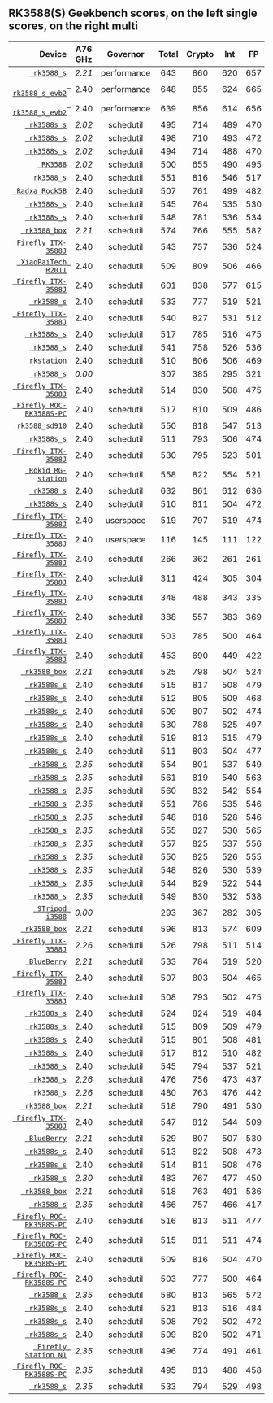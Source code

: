 ## RK3588(S) Geekbench scores, on the left single scores, on the right multi
| Device | A76 GHz | Governor | Total | Crypto | Int | FP | Total | Crypto | Int | FP |
| ----: | :----: | :----: | :----: | :----: | :----: | :----: | :----: | :----: | :----: | :----: |
| [` rk3588_s`](https://browser.geekbench.com/v5/cpu/11371316) | *2.21* | performance | 643 | 860 | 620 | 657 | 2397 | 2834 | 2305 | 2522 | 
| [` rk3588_s_evb2`](https://browser.geekbench.com/v5/cpu/11560666) | 2.40 | performance | 648 | 855 | 624 | 665 | 2434 | 2967 | 2336 | 2556 | 
| [` rk3588_s_evb2`](https://browser.geekbench.com/v5/cpu/11560856) | 2.40 | performance | 639 | 856 | 614 | 656 | 2430 | 2969 | 2320 | 2577 | 
| [` rk3588s_s`](https://browser.geekbench.com/v5/cpu/11706006) | *2.02* | schedutil | 495 | 714 | 489 | 470 | 2080 | 2757 | 1987 | 2169 | 
| [` rk3588s_s`](https://browser.geekbench.com/v5/cpu/11706140) | *2.02* | schedutil | 498 | 710 | 493 | 472 | 2087 | 2737 | 1992 | 2185 | 
| [` rk3588s_s`](https://browser.geekbench.com/v5/cpu/11707214) | *2.02* | schedutil | 494 | 714 | 488 | 470 | 2082 | 2733 | 1990 | 2172 | 
| [` RK3588`](https://browser.geekbench.com/v5/cpu/11836399) | *2.02* | schedutil | 500 | 655 | 490 | 495 | 1803 | 2313 | 1722 | 1894 | 
| [` rk3588_s`](https://browser.geekbench.com/v5/cpu/11854938) | 2.40 | schedutil | 551 | 816 | 546 | 517 | 2238 | 2690 | 2149 | 2356 | 
| [` Radxa Rock5B`](https://browser.geekbench.com/v5/cpu/12296228) | 2.40 | schedutil | 507 | 761 | 499 | 482 | 1978 | 1999 | 1927 | 2084 | 
| [` rk3588s_s`](https://browser.geekbench.com/v5/cpu/12298196) | 2.40 | schedutil | 545 | 764 | 535 | 530 | 2161 | 2720 | 2067 | 2270 | 
| [` rk3588s_s`](https://browser.geekbench.com/v5/cpu/12301021) | 2.40 | schedutil | 548 | 781 | 536 | 534 | 2177 | 2790 | 2072 | 2302 | 
| [` rk3588_box`](https://browser.geekbench.com/v5/cpu/13270816) | *2.21* | schedutil | 574 | 766 | 555 | 582 | 2233 | 2584 | 2137 | 2381 | 
| [` Firefly ITX-3588J`](https://browser.geekbench.com/v5/cpu/13747899) | 2.40 | schedutil | 543 | 757 | 536 | 524 | 2299 | 3181 | 2193 | 2383 | 
| [` XiaoPaiTech R2011`](https://browser.geekbench.com/v5/cpu/13818437) | 2.40 | schedutil | 509 | 809 | 506 | 466 | 2263 | 3286 | 2123 | 2397 | 
| [` Firefly ITX-3588J`](https://browser.geekbench.com/v5/cpu/13831648) | 2.40 | schedutil | 601 | 838 | 577 | 615 | 2418 | 3107 | 2300 | 2560 | 
| [` rk3588_s`](https://browser.geekbench.com/v5/cpu/13937845) | 2.40 | schedutil | 533 | 777 | 519 | 521 | 1983 | 2768 | 1897 | 2038 | 
| [` Firefly ITX-3588J`](https://browser.geekbench.com/v5/cpu/13999744) | 2.40 | schedutil | 540 | 827 | 531 | 512 | 2259 | 2869 | 2160 | 2373 | 
| [` rk3588s_s`](https://browser.geekbench.com/v5/cpu/14000765) | 2.40 | schedutil | 517 | 785 | 516 | 475 | 2234 | 3070 | 2089 | 2410 | 
| [` rk3588_s`](https://browser.geekbench.com/v5/cpu/14132690) | 2.40 | schedutil | 541 | 758 | 526 | 536 | 2229 | 3111 | 2112 | 2334 | 
| [` rkstation`](https://browser.geekbench.com/v5/cpu/14328448) | 2.40 | schedutil | 510 | 806 | 506 | 469 | 2137 | 3451 | 2033 | 2143 | 
| [` rk3588_s`](https://browser.geekbench.com/v5/cpu/14538214) | *0.00* |  | 307 | 385 | 295 | 321 | 1345 | 2013 | 1263 | 1412 | 
| [` Firefly ITX-3588J`](https://browser.geekbench.com/v5/cpu/14588699) | 2.40 | schedutil | 514 | 830 | 508 | 475 | 2319 | 3467 | 2185 | 2418 | 
| [` Firefly ROC-RK3588S-PC`](https://browser.geekbench.com/v5/cpu/14679807) | 2.40 | schedutil | 517 | 810 | 509 | 486 | 2312 | 3580 | 2162 | 2426 | 
| [` rk3588_sd910`](https://browser.geekbench.com/v5/cpu/14853290) | 2.40 | schedutil | 550 | 818 | 547 | 513 | 2417 | 3535 | 2302 | 2480 | 
| [` rk3588s_s`](https://browser.geekbench.com/v5/cpu/14854548) | 2.40 | schedutil | 511 | 793 | 506 | 474 | 1452 | 2964 | 1357 | 1406 | 
| [` Firefly ITX-3588J`](https://browser.geekbench.com/v5/cpu/14963551) | 2.40 | schedutil | 530 | 795 | 523 | 501 | 2225 | 2682 | 2137 | 2338 | 
| [` Rokid RG-station`](https://browser.geekbench.com/v5/cpu/15000564) | 2.40 | schedutil | 558 | 822 | 554 | 521 | 2411 | 3512 | 2274 | 2524 | 
| [` rk3588_s`](https://browser.geekbench.com/v5/cpu/15012503) | 2.40 | schedutil | 632 | 861 | 612 | 636 | 2429 | 3423 | 2305 | 2531 | 
| [` rk3588s_s`](https://browser.geekbench.com/v5/cpu/15369266) | 2.40 | schedutil | 510 | 811 | 504 | 472 | 2150 | 3156 | 2060 | 2176 | 
| [` Firefly ITX-3588J`](https://browser.geekbench.com/v5/cpu/15385088) | 2.40 | userspace | 519 | 797 | 519 | 474 | 1587 | 1521 | 1534 | 1714 | 
| [` Firefly ITX-3588J`](https://browser.geekbench.com/v5/cpu/15389932) | 2.40 | userspace | 116 | 145 | 111 | 122 | 214 | 280 | 203 | 226 | 
| [` Firefly ITX-3588J`](https://browser.geekbench.com/v5/cpu/15439412) | 2.40 | schedutil | 266 | 362 | 261 | 261 | 484 | 716 | 458 | 503 | 
| [` Firefly ITX-3588J`](https://browser.geekbench.com/v5/cpu/15439543) | 2.40 | schedutil | 311 | 424 | 305 | 304 | 565 | 868 | 534 | 580 | 
| [` Firefly ITX-3588J`](https://browser.geekbench.com/v5/cpu/15439664) | 2.40 | schedutil | 348 | 488 | 343 | 335 | 631 | 985 | 595 | 651 | 
| [` Firefly ITX-3588J`](https://browser.geekbench.com/v5/cpu/15439777) | 2.40 | schedutil | 388 | 557 | 383 | 369 | 696 | 1114 | 655 | 715 | 
| [` Firefly ITX-3588J`](https://browser.geekbench.com/v5/cpu/15441655) | 2.40 | schedutil | 503 | 785 | 500 | 464 | 892 | 1467 | 837 | 914 | 
| [` Firefly ITX-3588J`](https://browser.geekbench.com/v5/cpu/15441820) | 2.40 | schedutil | 453 | 690 | 449 | 422 | 807 | 1334 | 758 | 826 | 
| [` rk3588_box`](https://browser.geekbench.com/v5/cpu/15442456) | *2.21* | schedutil | 525 | 798 | 504 | 524 | 2246 | 3200 | 2102 | 2398 | 
| [` rk3588s_s`](https://browser.geekbench.com/v5/cpu/15443673) | 2.40 | schedutil | 515 | 817 | 508 | 479 | 2284 | 3364 | 2141 | 2414 | 
| [` rk3588s_s`](https://browser.geekbench.com/v5/cpu/15443776) | 2.40 | schedutil | 512 | 805 | 509 | 468 | 2304 | 3534 | 2157 | 2416 | 
| [` rk3588s_s`](https://browser.geekbench.com/v5/cpu/15443850) | 2.40 | schedutil | 509 | 807 | 502 | 474 | 2292 | 3630 | 2142 | 2394 | 
| [` rk3588s_s`](https://browser.geekbench.com/v5/cpu/15459620) | 2.40 | schedutil | 530 | 788 | 525 | 497 | 2300 | 3289 | 2168 | 2422 | 
| [` rk3588s_s`](https://browser.geekbench.com/v5/cpu/15459700) | 2.40 | schedutil | 519 | 813 | 515 | 479 | 2294 | 3514 | 2150 | 2402 | 
| [` rk3588s_s`](https://browser.geekbench.com/v5/cpu/15459821) | 2.40 | schedutil | 511 | 803 | 504 | 477 | 2289 | 3265 | 2156 | 2415 | 
| [` rk3588_s`](https://browser.geekbench.com/v5/cpu/15462649) | *2.35* | schedutil | 554 | 801 | 537 | 549 | 2280 | 3206 | 2127 | 2458 | 
| [` rk3588_s`](https://browser.geekbench.com/v5/cpu/15462702) | *2.35* | schedutil | 561 | 819 | 540 | 563 | 2348 | 3378 | 2212 | 2471 | 
| [` rk3588_s`](https://browser.geekbench.com/v5/cpu/15462803) | *2.35* | schedutil | 560 | 832 | 542 | 554 | 2308 | 3322 | 2157 | 2465 | 
| [` rk3588_s`](https://browser.geekbench.com/v5/cpu/15462869) | *2.35* | schedutil | 551 | 786 | 535 | 546 | 2288 | 3340 | 2138 | 2436 | 
| [` rk3588_s`](https://browser.geekbench.com/v5/cpu/15462941) | *2.35* | schedutil | 548 | 818 | 528 | 546 | 2293 | 3309 | 2138 | 2458 | 
| [` rk3588_s`](https://browser.geekbench.com/v5/cpu/15463035) | *2.35* | schedutil | 555 | 827 | 530 | 565 | 2328 | 3410 | 2185 | 2456 | 
| [` rk3588_s`](https://browser.geekbench.com/v5/cpu/15463094) | *2.35* | schedutil | 557 | 825 | 537 | 556 | 2335 | 3398 | 2197 | 2456 | 
| [` rk3588_s`](https://browser.geekbench.com/v5/cpu/15463158) | *2.35* | schedutil | 550 | 825 | 526 | 555 | 2314 | 3417 | 2162 | 2459 | 
| [` rk3588_s`](https://browser.geekbench.com/v5/cpu/15463300) | *2.35* | schedutil | 548 | 826 | 530 | 539 | 2326 | 3387 | 2180 | 2467 | 
| [` rk3588_s`](https://browser.geekbench.com/v5/cpu/15463353) | *2.35* | schedutil | 544 | 829 | 522 | 544 | 2354 | 3341 | 2198 | 2529 | 
| [` rk3588_s`](https://browser.geekbench.com/v5/cpu/15463420) | *2.35* | schedutil | 549 | 830 | 532 | 538 | 2333 | 3398 | 2164 | 2521 | 
| [` 9Tripod i3588`](https://browser.geekbench.com/v5/cpu/15475304) | *0.00* |  | 293 | 367 | 282 | 305 | 1294 | 1915 | 1220 | 1350 | 
| [` rk3588_box`](https://browser.geekbench.com/v5/cpu/15482268) | *2.21* | schedutil | 596 | 813 | 574 | 609 | 2369 | 3119 | 2258 | 2486 | 
| [` Firefly ITX-3588J`](https://browser.geekbench.com/v5/cpu/15583164) | *2.26* | schedutil | 526 | 798 | 511 | 514 | 1800 | 1738 | 1736 | 1948 | 
| [` BlueBerry`](https://browser.geekbench.com/v5/cpu/15595751) | *2.21* | schedutil | 533 | 784 | 519 | 520 | 2276 | 3222 | 2154 | 2384 | 
| [` Firefly ITX-3588J`](https://browser.geekbench.com/v5/cpu/15614370) | 2.40 | schedutil | 507 | 803 | 504 | 465 | 2256 | 3511 | 2119 | 2342 | 
| [` Firefly ITX-3588J`](https://browser.geekbench.com/v5/cpu/15614434) | 2.40 | schedutil | 508 | 793 | 502 | 475 | 2235 | 3493 | 2093 | 2334 | 
| [` rk3588s_s`](https://browser.geekbench.com/v5/cpu/15618649) | 2.40 | schedutil | 524 | 824 | 519 | 484 | 2273 | 3367 | 2110 | 2444 | 
| [` rk3588s_s`](https://browser.geekbench.com/v5/cpu/15618810) | 2.40 | schedutil | 515 | 809 | 509 | 479 | 2278 | 3556 | 2124 | 2399 | 
| [` rk3588s_s`](https://browser.geekbench.com/v5/cpu/15618961) | 2.40 | schedutil | 515 | 801 | 508 | 481 | 2318 | 3609 | 2164 | 2437 | 
| [` rk3588s_s`](https://browser.geekbench.com/v5/cpu/15636102) | 2.40 | schedutil | 517 | 812 | 510 | 482 | 2273 | 3325 | 2159 | 2346 | 
| [` rk3588_s`](https://browser.geekbench.com/v5/cpu/15636804) | 2.40 | schedutil | 545 | 794 | 537 | 521 | 2074 | 2741 | 1984 | 2157 | 
| [` rk3588_s`](https://browser.geekbench.com/v5/cpu/15637254) | *2.26* | schedutil | 476 | 756 | 473 | 437 | 2153 | 3310 | 2019 | 2252 | 
| [` rk3588_s`](https://browser.geekbench.com/v5/cpu/15637448) | *2.26* | schedutil | 480 | 763 | 476 | 442 | 2201 | 3575 | 2060 | 2277 | 
| [` rk3588_box`](https://browser.geekbench.com/v5/cpu/15691756) | *2.21* | schedutil | 518 | 790 | 491 | 530 | 2256 | 3019 | 2134 | 2394 | 
| [` Firefly ITX-3588J`](https://browser.geekbench.com/v5/cpu/15692221) | 2.40 | schedutil | 547 | 812 | 544 | 509 | 2269 | 2895 | 2173 | 2371 | 
| [` BlueBerry`](https://browser.geekbench.com/v5/cpu/15780574) | *2.21* | schedutil | 529 | 807 | 507 | 530 | 1888 | 2917 | 1785 | 1938 | 
| [` rk3588s_s`](https://browser.geekbench.com/v5/cpu/15814465) | 2.40 | schedutil | 513 | 822 | 508 | 473 | 2247 | 2934 | 2120 | 2406 | 
| [` rk3588s_s`](https://browser.geekbench.com/v5/cpu/15814577) | 2.40 | schedutil | 514 | 811 | 508 | 476 | 2263 | 3172 | 2136 | 2386 | 
| [` rk3588_s`](https://browser.geekbench.com/v5/cpu/15830480) | *2.30* | schedutil | 483 | 767 | 477 | 450 | 2162 | 3306 | 2036 | 2243 | 
| [` rk3588_box`](https://browser.geekbench.com/v5/cpu/15844155) | *2.21* | schedutil | 518 | 763 | 491 | 536 | 2271 | 3092 | 2124 | 2454 | 
| [` rk3588_s`](https://browser.geekbench.com/v5/cpu/15846505) | *2.35* | schedutil | 466 | 757 | 466 | 417 | 1875 | 2948 | 1784 | 1892 | 
| [` Firefly ROC-RK3588S-PC`](https://browser.geekbench.com/v5/cpu/15846699) | 2.40 | schedutil | 516 | 813 | 511 | 477 | 2309 | 3635 | 2158 | 2415 | 
| [` Firefly ROC-RK3588S-PC`](https://browser.geekbench.com/v5/cpu/15871461) | 2.40 | schedutil | 515 | 811 | 511 | 474 | 2258 | 3646 | 2109 | 2351 | 
| [` Firefly ROC-RK3588S-PC`](https://browser.geekbench.com/v5/cpu/15874482) | 2.40 | schedutil | 509 | 816 | 504 | 470 | 1607 | 1456 | 1557 | 1741 | 
| [` Firefly ROC-RK3588S-PC`](https://browser.geekbench.com/v5/cpu/15874746) | 2.40 | schedutil | 503 | 777 | 500 | 464 | 1010 | 1476 | 963 | 1033 | 
| [` rk3588_s`](https://browser.geekbench.com/v5/cpu/15887913) | *2.35* | schedutil | 580 | 813 | 565 | 572 | 2030 | 2409 | 1960 | 2120 | 
| [` rk3588s_s`](https://browser.geekbench.com/v5/cpu/15890148) | 2.40 | schedutil | 521 | 813 | 516 | 484 | 2288 | 3428 | 2146 | 2404 | 
| [` rk3588s_s`](https://browser.geekbench.com/v5/cpu/15890236) | 2.40 | schedutil | 508 | 792 | 502 | 472 | 2247 | 2935 | 2123 | 2401 | 
| [` rk3588s_s`](https://browser.geekbench.com/v5/cpu/15890326) | 2.40 | schedutil | 509 | 820 | 502 | 471 | 2286 | 3458 | 2141 | 2406 | 
| [` Firefly Station N1`](https://browser.geekbench.com/v5/cpu/15891651) | *2.35* | schedutil | 496 | 774 | 491 | 461 | 1868 | 3153 | 1734 | 1945 | 
| [` Firefly ROC-RK3588S-PC`](https://browser.geekbench.com/v5/cpu/15895473) | *2.35* | schedutil | 495 | 813 | 488 | 458 | 2051 | 3345 | 1951 | 2053 | 
| [` rk3588_s`](https://browser.geekbench.com/v5/cpu/15903734) | *2.35* | schedutil | 533 | 794 | 529 | 498 | 2318 | 3311 | 2204 | 2399 | 

